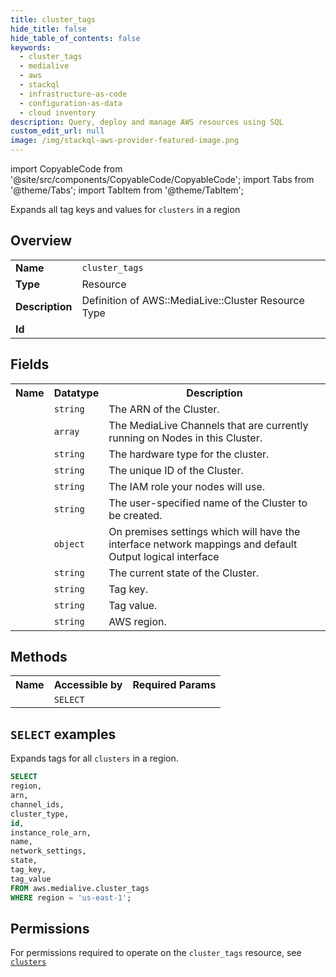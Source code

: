 ```yaml
---
title: cluster_tags
hide_title: false
hide_table_of_contents: false
keywords:
  - cluster_tags
  - medialive
  - aws
  - stackql
  - infrastructure-as-code
  - configuration-as-data
  - cloud inventory
description: Query, deploy and manage AWS resources using SQL
custom_edit_url: null
image: /img/stackql-aws-provider-featured-image.png
---
```


import CopyableCode from '@site/src/components/CopyableCode/CopyableCode';
import Tabs from '@theme/Tabs';
import TabItem from '@theme/TabItem';

Expands all tag keys and values for <code>clusters</code> in a region

## Overview
<table>
<tbody>
<tr><td><b>Name</b></td><td><code>cluster_tags</code></td></tr>
<tr><td><b>Type</b></td><td>Resource</td></tr>
<tr><td><b>Description</b></td><td>Definition of AWS::MediaLive::Cluster Resource Type</td></tr>
<tr><td><b>Id</b></td><td><CopyableCode code="aws.medialive.cluster_tags" /></td></tr>
</tbody>
</table>

## Fields
<table>
<tbody>
<tr><th>Name</th><th>Datatype</th><th>Description</th></tr><tr><td><CopyableCode code="arn" /></td><td><code>string</code></td><td>The ARN of the Cluster.</td></tr>
<tr><td><CopyableCode code="channel_ids" /></td><td><code>array</code></td><td>The MediaLive Channels that are currently running on Nodes in this Cluster.</td></tr>
<tr><td><CopyableCode code="cluster_type" /></td><td><code>string</code></td><td>The hardware type for the cluster.</td></tr>
<tr><td><CopyableCode code="id" /></td><td><code>string</code></td><td>The unique ID of the Cluster.</td></tr>
<tr><td><CopyableCode code="instance_role_arn" /></td><td><code>string</code></td><td>The IAM role your nodes will use.</td></tr>
<tr><td><CopyableCode code="name" /></td><td><code>string</code></td><td>The user-specified name of the Cluster to be created.</td></tr>
<tr><td><CopyableCode code="network_settings" /></td><td><code>object</code></td><td>On premises settings which will have the interface network mappings and default Output logical interface</td></tr>
<tr><td><CopyableCode code="state" /></td><td><code>string</code></td><td>The current state of the Cluster.</td></tr>
<tr><td><CopyableCode code="tag_key" /></td><td><code>string</code></td><td>Tag key.</td></tr>
<tr><td><CopyableCode code="tag_value" /></td><td><code>string</code></td><td>Tag value.</td></tr>
<tr><td><CopyableCode code="region" /></td><td><code>string</code></td><td>AWS region.</td></tr>
</tbody>
</table>

## Methods

<table>
<tbody>
  <tr>
    <th>Name</th>
    <th>Accessible by</th>
    <th>Required Params</th>
  </tr>
  <tr>
    <td><CopyableCode code="list_resources" /></td>
    <td><code>SELECT</code></td>
    <td><CopyableCode code="region" /></td>
  </tr>
</tbody>
</table>

## `SELECT` examples
Expands tags for all <code>clusters</code> in a region.
```sql
SELECT
region,
arn,
channel_ids,
cluster_type,
id,
instance_role_arn,
name,
network_settings,
state,
tag_key,
tag_value
FROM aws.medialive.cluster_tags
WHERE region = 'us-east-1';
```


## Permissions

For permissions required to operate on the <code>cluster_tags</code> resource, see <a href="/services/medialive/clusters/#permissions"><code>clusters</code></a>

